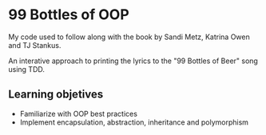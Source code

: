 # 99 Bottles of OOP

My code used to follow along with the book by Sandi Metz, Katrina Owen and TJ Stankus.

An interative approach to printing the lyrics to the "99 Bottles of Beer" song using TDD.

## Learning objetives

- Familiarize with OOP best practices
- Implement encapsulation, abstraction, inheritance and polymorphism
